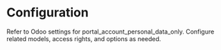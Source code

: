 # Configuration

Refer to Odoo settings for portal_account_personal_data_only. Configure related models, access rights, and options as needed.
